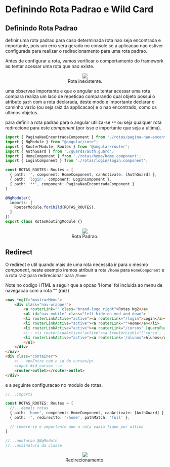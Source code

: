 # Definindo Rota Padrao e Wild Card

## Definindo Rota Padrao

definir uma rota padrao para caso determinada rota nao seja encontrada e importante, pois um erro sera gerado no console se a aplicacao nao estiver configurada para realizar o redirecionamento para uma rota padrao.

Antes de configurar a rota, vamos verificar o comportamento do framework ao tentar acessar uma rota que nao existe.

<p align="center"> 
  <img src="img/rota-inexistente.gif"><br>
    Rota inexistente.
</p>

uma observao importante e que o angular ao tentar acessar uma rota compara realiza um laco de repeticao comparando qual objeto possui o atributo `path` com a rota declarada, deste modo e importante declarar o caminho vazio (ou seja raiz da applicacao) e o nao encontrado, como os ultimos objetos.

para definir a rota padrao para o angular utiliza-se `**` ou seja qualquer rota redirecione para este _component_ (por isso e importante que seja a ultima).

```typescript
import { PaginaNaoEncontradaComponent } from './rotas/pagina-nao-encontrada/pagina-nao-encontrada.component';
import { NgModule } from "@angular/core";
import { RouterModule, Routes } from '@angular/router';
import { AuthGuard } from './guards/auth.guard';
import { HomeComponent } from './rotas/home/home.component';
import { LoginComponent } from './rotas/login/login.component';

const ROTAS_ROUTES: Routes = [
  { path: '', component: HomeComponent, canActivate: [AuthGuard] },
  { path: 'login', component: LoginComponent },
  { path: '**', component: PaginaNaoEncontradaComponent }
]

@NgModule({
  imports: [
    RouterModule.forChild(ROTAS_ROUTES),
  ]
})
export class RotasRoutingModule {}
```

<p align="center"> 
  <img src="img/rota-padrao.gif"><br>
    Rota Padrao.
</p>

## Redirect

O redirect e util quando mais de uma rota necessita ir para o mesmo _component_, neste exemplo iremos atribuir a rota `/home` para `HomeComponent` e a rota raiz para redirecionar para `/home`

Note no codigo HTML a seguir que a opcao 'Home' foi incluida ao menu de navegacao com a rota "" (raiz)

```HTML
<nav *ngIf="mostrarMenu">
    <div class="nav-wrapper">
        <a routerLink="" class="brand-logo right">Rotas Ng2</a>
        <ul id="nav-mobile" class="left hide-on-med-and-down">
        <li routerLinkActive="active"><a routerLink="/login">Login</a></li>
        <li routerLinkActive="active"><a routerLink="">Home</a></li>
        <li routerLinkActive="active"><a routerLink="/cursos" [queryParams]="{pagina:1}">Cursos</a></li>
        <!-- <li routerLinkActive="active"><a [routerLink]="['curso', ]">Cursos com Id</a></li> -->
        <li routerLinkActive="active"><a routerLink='/alunos'>Alunos</a></li>
        </ul>
    </div>
</nav>
<div class="container">
    <!-- <p>Entre com o id do curso</p>
    <input #id_curso> -->
    <router-outlet></router-outlet>
</div>
```

e a seguinte configuracao no modulo de rotas.

```typescript
//...imports

const ROTAS_ROUTES: Routes = [
  //...demais rotas
  { path: 'home', component: HomeComponent, canActivate: [AuthGuard] },
  { path: '', redirectTo: '/home', pathMatch: 'full' },

  // lembre-se e importante que a rota vazia fique por ultimo
]

//...anotacao @NgModule
//...assinatura da classe
```

<p align="center"> 
  <img src="img/redirecionamento.gif"><br>
    Redirecionamento.
</p>




